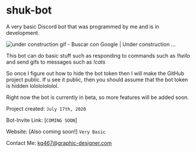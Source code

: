 # shuk-bot
A very basic Discord bot that was programmed by me and is in development.

![under construction gif - Buscar con Google | Under construction ...](https://i.pinimg.com/originals/3b/d9/79/3bd979216dc79eb5fef530ced89f9e06.gif)

This bot can do basic stuff such as responding to commands such as *!hello* and send gifs to messages such as *!cats*



So once I figure out how to hide the bot token then I will make the GitHub project public. If u see it public, then you should assume that the bot token is hidden lolololololol.

Right now the bot is currently in beta, so more features will be added soon.



Project created: `July 17th, 2020`

Bot-Invite Link: [`COMING SOON`]

Website: [Also coming soon!] `Very Basic`

Contact Me: kg467@graphic-designer.com
